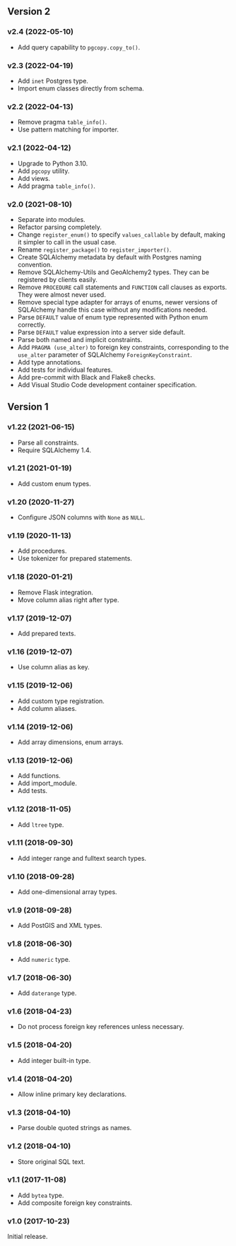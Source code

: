 ## Version 2

### v2.4 (2022-05-10)
- Add query capability to `pgcopy.copy_to()`.

### v2.3 (2022-04-19)
- Add `inet` Postgres type.
- Import enum classes directly from schema.

### v2.2 (2022-04-13)
- Remove pragma `table_info()`.
- Use pattern matching for importer.

### v2.1 (2022-04-12)
- Upgrade to Python 3.10.
- Add `pgcopy` utility.
- Add views.
- Add pragma `table_info()`.

### v2.0 (2021-08-10)
- Separate into modules.
- Refactor parsing completely.
- Change `register_enum()` to specify `values_callable` by default,
  making it simpler to call in the usual case.
- Rename `register_package()` to `register_importer()`.
- Create SQLAlchemy metadata by default with Postgres naming convention.
- Remove SQLAlchemy-Utils and GeoAlchemy2 types.
  They can be registered by clients easily.
- Remove `PROCEDURE` call statements and `FUNCTION` call clauses as exports.
  They were almost never used.
- Remove special type adapter for arrays of enums,
  newer versions of SQLAlchemy handle this case without any modifications needed.
- Parse `DEFAULT` value of enum type represented with Python enum correctly.
- Parse `DEFAULT` value expression into a server side default.
- Parse both named and implicit constraints.
- Add `PRAGMA (use_alter)` to foreign key constraints,
  corresponding to the `use_alter` parameter of SQLAlchemy `ForeignKeyConstraint`.
- Add type annotations.
- Add tests for individual features.
- Add pre-commit with Black and Flake8 checks.
- Add Visual Studio Code development container specification.

## Version 1

### v1.22 (2021-06-15)
- Parse all constraints.
- Require SQLAlchemy 1.4.

### v1.21 (2021-01-19)
- Add custom enum types.

### v1.20 (2020-11-27)
- Configure JSON columns with `None` as `NULL`.

### v1.19 (2020-11-13)
- Add procedures.
- Use tokenizer for prepared statements.

### v1.18 (2020-01-21)
- Remove Flask integration.
- Move column alias right after type.

### v1.17 (2019-12-07)
- Add prepared texts.

### v1.16 (2019-12-07)
- Use column alias as key.

### v1.15 (2019-12-06)
- Add custom type registration.
- Add column aliases.

### v1.14 (2019-12-06)
- Add array dimensions, enum arrays.

### v1.13 (2019-12-06)
- Add functions.
- Add import_module.
- Add tests.

### v1.12 (2018-11-05)
- Add `ltree` type.

### v1.11 (2018-09-30)
- Add integer range and fulltext search types.

### v1.10 (2018-09-28)
- Add one-dimensional array types.

### v1.9 (2018-09-28)
- Add PostGIS and XML types.

### v1.8 (2018-06-30)
- Add `numeric` type.

### v1.7 (2018-06-30)
- Add `daterange` type.

### v1.6 (2018-04-23)
- Do not process foreign key references unless necessary.

### v1.5 (2018-04-20)
- Add integer built-in type.

### v1.4 (2018-04-20)
- Allow inline primary key declarations.

### v1.3 (2018-04-10)
- Parse double quoted strings as names.

### v1.2 (2018-04-10)
- Store original SQL text.

### v1.1 (2017-11-08)
- Add `bytea` type.
- Add composite foreign key constraints.

### v1.0 (2017-10-23)
Initial release.

